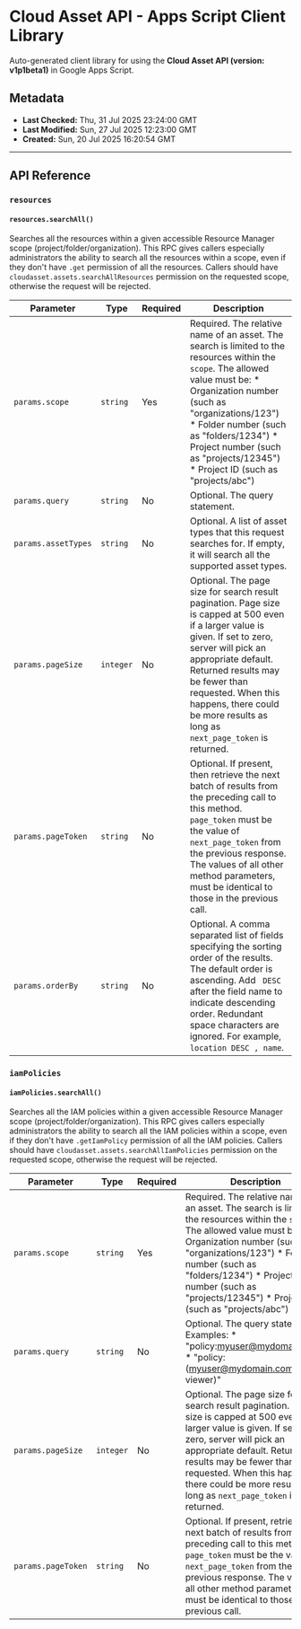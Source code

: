 # Cloud Asset API - Apps Script Client Library

Auto-generated client library for using the **Cloud Asset API (version: v1p1beta1)** in Google Apps Script.

## Metadata

- **Last Checked:** Thu, 31 Jul 2025 23:24:00 GMT
- **Last Modified:** Sun, 27 Jul 2025 12:23:00 GMT
- **Created:** Sun, 20 Jul 2025 16:20:54 GMT



---

## API Reference

### `resources`

#### `resources.searchAll()`

Searches all the resources within a given accessible Resource Manager scope (project/folder/organization). This RPC gives callers especially administrators the ability to search all the resources within a scope, even if they don't have `.get` permission of all the resources. Callers should have `cloudasset.assets.searchAllResources` permission on the requested scope, otherwise the request will be rejected.

| Parameter | Type | Required | Description |
|---|---|---|---|
| `params.scope` | `string` | Yes | Required. The relative name of an asset. The search is limited to the resources within the `scope`. The allowed value must be: * Organization number (such as "organizations/123") * Folder number (such as "folders/1234") * Project number (such as "projects/12345") * Project ID (such as "projects/abc") |
| `params.query` | `string` | No | Optional. The query statement. |
| `params.assetTypes` | `string` | No | Optional. A list of asset types that this request searches for. If empty, it will search all the supported asset types. |
| `params.pageSize` | `integer` | No | Optional. The page size for search result pagination. Page size is capped at 500 even if a larger value is given. If set to zero, server will pick an appropriate default. Returned results may be fewer than requested. When this happens, there could be more results as long as `next_page_token` is returned. |
| `params.pageToken` | `string` | No | Optional. If present, then retrieve the next batch of results from the preceding call to this method. `page_token` must be the value of `next_page_token` from the previous response. The values of all other method parameters, must be identical to those in the previous call. |
| `params.orderBy` | `string` | No | Optional. A comma separated list of fields specifying the sorting order of the results. The default order is ascending. Add ` DESC` after the field name to indicate descending order. Redundant space characters are ignored. For example, ` location DESC , name `. |

### `iamPolicies`

#### `iamPolicies.searchAll()`

Searches all the IAM policies within a given accessible Resource Manager scope (project/folder/organization). This RPC gives callers especially administrators the ability to search all the IAM policies within a scope, even if they don't have `.getIamPolicy` permission of all the IAM policies. Callers should have `cloudasset.assets.searchAllIamPolicies` permission on the requested scope, otherwise the request will be rejected.

| Parameter | Type | Required | Description |
|---|---|---|---|
| `params.scope` | `string` | Yes | Required. The relative name of an asset. The search is limited to the resources within the `scope`. The allowed value must be: * Organization number (such as "organizations/123") * Folder number (such as "folders/1234") * Project number (such as "projects/12345") * Project ID (such as "projects/abc") |
| `params.query` | `string` | No | Optional. The query statement. Examples: * "policy:myuser@mydomain.com" * "policy:(myuser@mydomain.com viewer)" |
| `params.pageSize` | `integer` | No | Optional. The page size for search result pagination. Page size is capped at 500 even if a larger value is given. If set to zero, server will pick an appropriate default. Returned results may be fewer than requested. When this happens, there could be more results as long as `next_page_token` is returned. |
| `params.pageToken` | `string` | No | Optional. If present, retrieve the next batch of results from the preceding call to this method. `page_token` must be the value of `next_page_token` from the previous response. The values of all other method parameters must be identical to those in the previous call. |